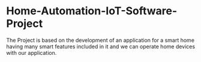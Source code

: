 # Home-Automation-IoT-Software-Project
The Project is based on the development of an application for a smart home having many smart features included in it and we can operate home devices with our application.
